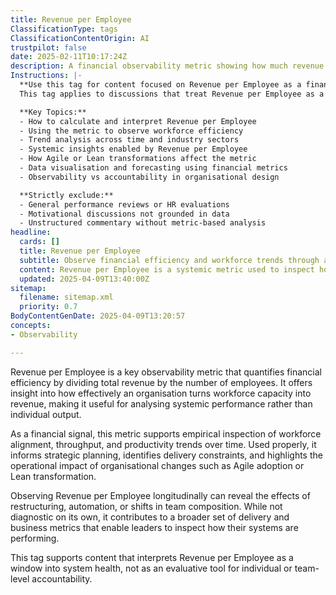 ```yaml
---
title: Revenue per Employee
ClassificationType: tags
ClassificationContentOrigin: AI
trustpilot: false
date: 2025-02-11T10:17:24Z
description: A financial observability metric showing how much revenue is generated per employee, used to inspect workforce efficiency and strategic alignment over time.
Instructions: |-
  **Use this tag for content focused on Revenue per Employee as a financial observability metric.**  
  This tag applies to discussions that treat Revenue per Employee as a signal of workforce efficiency, organisational throughput, and systemic financial performance. It should be used where the metric is applied to inspect, compare, or evaluate organisational effectiveness through empirical data.

  **Key Topics:**
  - How to calculate and interpret Revenue per Employee
  - Using the metric to observe workforce efficiency
  - Trend analysis across time and industry sectors
  - Systemic insights enabled by Revenue per Employee
  - How Agile or Lean transformations affect the metric
  - Data visualisation and forecasting using financial metrics
  - Observability vs accountability in organisational design

  **Strictly exclude:**  
  - General performance reviews or HR evaluations  
  - Motivational discussions not grounded in data  
  - Unstructured commentary without metric-based analysis
headline:
  cards: []
  title: Revenue per Employee
  subtitle: Observe financial efficiency and workforce trends through a core operational metric.
  content: Revenue per Employee is a systemic metric used to inspect how effectively an organisation converts workforce capacity into revenue. Posts under this tag should explore trends, comparisons, and patterns derived from this financial signal. Emphasis is on using this data to inform decisions, detect system inefficiencies, and monitor the long-term impact of strategic or operational change.
  updated: 2025-04-09T13:40:00Z
sitemap:
  filename: sitemap.xml
  priority: 0.7
BodyContentGenDate: 2025-04-09T13:20:57
concepts:
- Observability

---
```

Revenue per Employee is a key observability metric that quantifies financial efficiency by dividing total revenue by the number of employees. It offers insight into how effectively an organisation turns workforce capacity into revenue, making it useful for analysing systemic performance rather than individual output.

As a financial signal, this metric supports empirical inspection of workforce alignment, throughput, and productivity trends over time. Used properly, it informs strategic planning, identifies delivery constraints, and highlights the operational impact of organisational changes such as Agile adoption or Lean transformation.

Observing Revenue per Employee longitudinally can reveal the effects of restructuring, automation, or shifts in team composition. While not diagnostic on its own, it contributes to a broader set of delivery and business metrics that enable leaders to inspect how their systems are performing.

This tag supports content that interprets Revenue per Employee as a window into system health, not as an evaluative tool for individual or team-level accountability.
